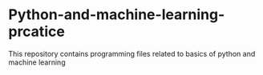 # Python-and-machine-learning-prcatice
This repository contains programming files related to basics of python and machine learning
